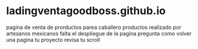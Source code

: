 # ladingventagoodboss.github.io
pagina de venta de prorductos parea caballero
productos realizado por artesanos mexicanos
falta el despliegue de la pagina 
pregunta como volver una pagina tu proyecto 
revisa tu scroll
